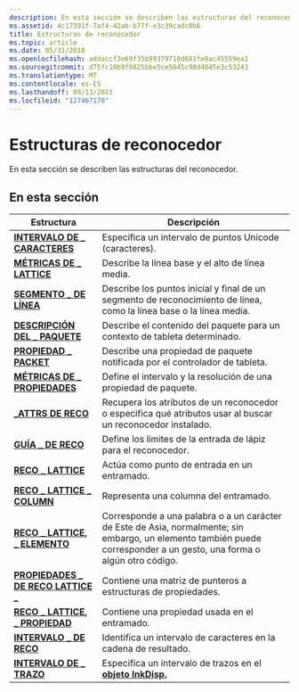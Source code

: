 ```yaml
---
description: En esta sección se describen las estructuras del reconocedor.
ms.assetid: 4c17391f-7af4-42ab-b77f-e3c39cadc0b6
title: Estructuras de reconocedor
ms.topic: article
ms.date: 05/31/2018
ms.openlocfilehash: addaccf3e69f35b99379710d681fe8ac45559ea1
ms.sourcegitcommit: d75fc10b9f0825bbe5ce5045c90d4045e3c53243
ms.translationtype: MT
ms.contentlocale: es-ES
ms.lasthandoff: 09/13/2021
ms.locfileid: "127467170"
---
```

# <a name="recognizer-structures"></a>Estructuras de reconocedor

En esta sección se describen las estructuras del reconocedor.

## <a name="in-this-section"></a>En esta sección



| Estructura                                                    | Descripción                                                                                                                                                   |
|--------------------------------------------------------------|---------------------------------------------------------------------------------------------------------------------------------------------------------------|
| [**INTERVALO DE \_ CARACTERES**](/windows/win32/api/rectypes/ns-rectypes-character_range)                  | Especifica un intervalo de puntos Unicode (caracteres).<br/>                                                                                                  |
| [**MÉTRICAS DE \_ LATTICE**](/windows/win32/api/rectypes/ns-rectypes-lattice_metrics)                  | Describe la línea base y el alto de línea media.<br/>                                                                                                     |
| [**SEGMENTO \_ DE LÍNEA**](/windows/win32/api/rectypes/ns-rectypes-line_segment)                        | Describe los puntos inicial y final de un segmento de reconocimiento de línea, como la línea base o la línea media.<br/>                                                 |
| [**DESCRIPCIÓN DEL \_ PAQUETE**](/windows/desktop/api/tpcshrd/ns-tpcshrd-packet_description)            | Describe el contenido del paquete para un contexto de tableta determinado.<br/>                                                                               |
| [**PROPIEDAD \_ PACKET**](/windows/desktop/api/tpcshrd/ns-tpcshrd-packet_property)                  | Describe una propiedad de paquete notificada por el controlador de tableta.<br/>                                                                                 |
| [**MÉTRICAS DE \_ PROPIEDADES**](/windows/desktop/api/tpcshrd/ns-tpcshrd-property_metrics)                | Define el intervalo y la resolución de una propiedad de paquete.<br/>                                                                                             |
| [**\_ATTRS DE RECO**](/windows/win32/api/rectypes/ns-rectypes-reco_attrs)                            | Recupera los atributos de un reconocedor o especifica qué atributos usar al buscar un reconocedor instalado.<br/>                         |
| [**GUÍA \_ DE RECO**](/windows/win32/api/rectypes/ns-rectypes-reco_guide)                            | Define los límites de la entrada de lápiz para el reconocedor.<br/>                                                                                               |
| [**RECO \_ LATTICE**](/windows/win32/api/rectypes/ns-rectypes-reco_lattice)                        | Actúa como punto de entrada en un entramado.<br/>                                                                                                          |
| [**RECO \_ LATTICE \_ COLUMN**](/windows/win32/api/rectypes/ns-rectypes-reco_lattice_column)         | Representa una columna del entramado.<br/>                                                                                                                |
| [**RECO \_ LATTICE, \_ ELEMENTO**](/windows/win32/api/rectypes/ns-rectypes-reco_lattice_element)       | Corresponde a una palabra o a un carácter de Este de Asia, normalmente; sin embargo, un elemento también puede corresponder a un gesto, una forma o algún otro código.<br/> |
| [**PROPIEDADES \_ DE RECO LATTICE \_**](/windows/win32/api/rectypes/ns-rectypes-reco_lattice_properties) | Contiene una matriz de punteros a estructuras de propiedades.<br/>                                                                                              |
| [**RECO \_ LATTICE, \_ PROPIEDAD**](/windows/win32/api/rectypes/ns-rectypes-reco_lattice_property)     | Contiene una propiedad usada en el entramado.<br/>                                                                                                           |
| [**INTERVALO \_ DE RECO**](/windows/win32/api/rectypes/ns-rectypes-reco_range)                            | Identifica un intervalo de caracteres en la cadena de resultado.<br/>                                                                                             |
| [**INTERVALO DE \_ TRAZO**](/windows/win32/api/tpcshrd/ns-tpcshrd-stroke_range)                        | Especifica un intervalo de trazos en el [**objeto InkDisp.**](inkdisp-class.md)<br/>                                                                       |



 

 

 




